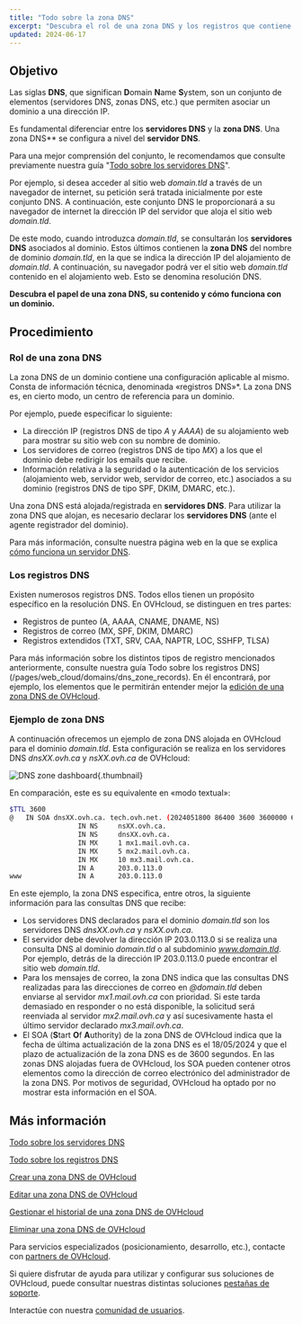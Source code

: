 ```yaml
---
title: "Todo sobre la zona DNS"
excerpt: "Descubra el rol de una zona DNS y los registros que contiene para un dominio"
updated: 2024-06-17
---
```


## Objetivo

Las siglas **DNS**, que significan **D**omain **N**ame **S**ystem, son un conjunto de elementos (servidores DNS, zonas DNS, etc.) que permiten asociar un dominio a una dirección IP.

Es fundamental diferenciar entre los **servidores DNS** y la **zona DNS**. Una zona DNS** se configura a nivel del **servidor DNS**.

Para una mejor comprensión del conjunto, le recomendamos que consulte previamente nuestra guía "[Todo sobre los servidores DNS](/pages/web_cloud/domains/dns_server_general_information)".

Por ejemplo, si desea acceder al sitio web *domain.tld* a través de un navegador de internet, su petición será tratada inicialmente por este conjunto DNS. A continuación, este conjunto DNS le proporcionará a su navegador de internet la dirección IP del servidor que aloja el sitio web *domain.tld*.

De este modo, cuando introduzca *domain.tld*, se consultarán los **servidores DNS** asociados al dominio. Estos últimos contienen la **zona DNS** del nombre de dominio *domain.tld*, en la que se indica la dirección IP del alojamiento de *domain.tld*. A continuación, su navegador podrá ver el sitio web *domain.tld* contenido en el alojamiento web. Esto se denomina resolución DNS.

**Descubra el papel de una zona DNS, su contenido y cómo funciona con un dominio.**

## Procedimiento

### Rol de una zona DNS

La zona DNS de un dominio contiene una configuración aplicable al mismo. Consta de información técnica, denominada «registros DNS»*. La zona DNS es, en cierto modo, un centro de referencia para un dominio.

Por ejemplo, puede especificar lo siguiente:

- La dirección IP (registros DNS de tipo *A* y *AAAA*) de su alojamiento web para mostrar su sitio web con su nombre de dominio.
- Los servidores de correo (registros DNS de tipo *MX*) a los que el dominio debe redirigir los emails que recibe.
- Información relativa a la seguridad o la autenticación de los servicios (alojamiento web, servidor web, servidor de correo, etc.) asociados a su dominio (registros DNS de tipo SPF, DKIM, DMARC, etc.).

Una zona DNS está alojada/registrada en **servidores DNS**. Para utilizar la zona DNS que alojan, es necesario declarar los **servidores DNS** (ante el agente registrador del dominio).

Para más información, consulte nuestra página web en la que se explica [cómo funciona un servidor DNS](/links/web/domains-dns-server).

### Los registros DNS

Existen numerosos registros DNS. Todos ellos tienen un propósito específico en la resolución DNS. En OVHcloud, se distinguen en tres partes:

- Registros de punteo (A, AAAA, CNAME, DNAME, NS)
- Registros de correo (MX, SPF, DKIM, DMARC)
- Registros extendidos (TXT, SRV, CAA, NAPTR, LOC, SSHFP, TLSA)

Para más información sobre los distintos tipos de registro mencionados anteriormente, consulte nuestra guía Todo sobre los registros DNS](/pages/web_cloud/domains/dns_zone_records). En él encontrará, por ejemplo, los elementos que le permitirán entender mejor la [edición de una zona DNS de OVHcloud](/pages/web_cloud/domains/dns_zone_edit).

### Ejemplo de zona DNS

A continuación ofrecemos un ejemplo de zona DNS alojada en OVHcloud para el dominio *domain.tld*. Esta configuración se realiza en los servidores DNS *dnsXX.ovh.ca* y *nsXX.ovh.ca* de OVHcloud:

![DNS zone dashboard](/pages/assets/screens/control_panel/product-selection/web-cloud/domain-dns/dns-zone/dns-zone-dashboard-ca.png){.thumbnail}

En comparación, este es su equivalente en «modo textual»:

```bash
$TTL 3600
@	IN SOA dnsXX.ovh.ca. tech.ovh.net. (2024051800 86400 3600 3600000 60)
                 IN NS     nsXX.ovh.ca.
                 IN NS     dnsXX.ovh.ca.
                 IN MX     1 mx1.mail.ovh.ca.
                 IN MX     5 mx2.mail.ovh.ca.
                 IN MX     10 mx3.mail.ovh.ca.
                 IN A      203.0.113.0
www              IN A      203.0.113.0
```

En este ejemplo, la zona DNS especifica, entre otros, la siguiente información para las consultas DNS que recibe:

- Los servidores DNS declarados para el dominio *domain.tld* son los servidores DNS *dnsXX.ovh.ca* y *nsXX.ovh.ca*.
- El servidor debe devolver la dirección IP 203.0.113.0 si se realiza una consulta DNS al dominio *domain.tld* o al subdominio *www.domain.tld*. Por ejemplo, detrás de la dirección IP 203.0.113.0 puede encontrar el sitio web *domain.tld*.
- Para los mensajes de correo, la zona DNS indica que las consultas DNS realizadas para las direcciones de correo en *@domain.tld* deben enviarse al servidor *mx1.mail.ovh.ca* con prioridad. Si este tarda demasiado en responder o no está disponible, la solicitud será reenviada al servidor *mx2.mail.ovh.ca* y así sucesivamente hasta el último servidor declarado *mx3.mail.ovh.ca*.
- El SOA (**S**tart **O**f **A**uthority) de la zona DNS de OVHcloud indica que la fecha de última actualización de la zona DNS es el 18/05/2024 y que el plazo de actualización de la zona DNS es de 3600 segundos. En las zonas DNS alojadas fuera de OVHcloud, los SOA pueden contener otros elementos como la dirección de correo electrónico del administrador de la zona DNS. Por motivos de seguridad, OVHcloud ha optado por no mostrar esta información en el SOA.

## Más información

[Todo sobre los servidores DNS](/pages/web_cloud/domains/dns_server_general_information)

[Todo sobre los registros DNS](/pages/web_cloud/domains/dns_zone_records)

[Crear una zona DNS de OVHcloud](/pages/web_cloud/domains/dns_zone_create)

[Editar una zona DNS de OVHcloud](/pages/web_cloud/domains/dns_zone_edit)

[Gestionar el historial de una zona DNS de OVHcloud](/pages/web_cloud/domains/dns_zone_history)

[Eliminar una zona DNS de OVHcloud](/pages/web_cloud/domains/dns_zone_deletion)
 
Para servicios especializados (posicionamiento, desarrollo, etc.), contacte con [partners de OVHcloud](/links/partner).
 
Si quiere disfrutar de ayuda para utilizar y configurar sus soluciones de OVHcloud, puede consultar nuestras distintas soluciones [pestañas de soporte](/links/support).
 
Interactúe con nuestra [comunidad de usuarios](/links/community).